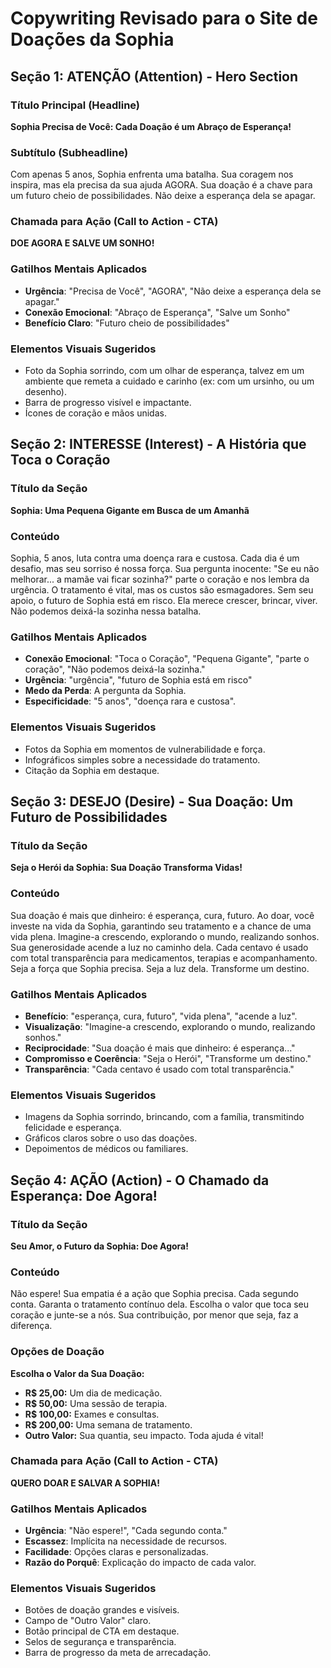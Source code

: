 # Copywriting Revisado para o Site de Doações da Sophia

## Seção 1: ATENÇÃO (Attention) - Hero Section

### Título Principal (Headline)
**Sophia Precisa de Você: Cada Doação é um Abraço de Esperança!**

### Subtítulo (Subheadline)
Com apenas 5 anos, Sophia enfrenta uma batalha. Sua coragem nos inspira, mas ela precisa da sua ajuda AGORA. Sua doação é a chave para um futuro cheio de possibilidades. Não deixe a esperança dela se apagar.

### Chamada para Ação (Call to Action - CTA)
**DOE AGORA E SALVE UM SONHO!**

### Gatilhos Mentais Aplicados
- **Urgência**: "Precisa de Você", "AGORA", "Não deixe a esperança dela se apagar."
- **Conexão Emocional**: "Abraço de Esperança", "Salve um Sonho"
- **Benefício Claro**: "Futuro cheio de possibilidades"

### Elementos Visuais Sugeridos
- Foto da Sophia sorrindo, com um olhar de esperança, talvez em um ambiente que remeta a cuidado e carinho (ex: com um ursinho, ou um desenho).
- Barra de progresso visível e impactante.
- Ícones de coração e mãos unidas.

## Seção 2: INTERESSE (Interest) - A História que Toca o Coração

### Título da Seção
**Sophia: Uma Pequena Gigante em Busca de um Amanhã**

### Conteúdo
Sophia, 5 anos, luta contra uma doença rara e custosa. Cada dia é um desafio, mas seu sorriso é nossa força. Sua pergunta inocente: "Se eu não melhorar... a mamãe vai ficar sozinha?" parte o coração e nos lembra da urgência. O tratamento é vital, mas os custos são esmagadores. Sem seu apoio, o futuro de Sophia está em risco. Ela merece crescer, brincar, viver. Não podemos deixá-la sozinha nessa batalha.

### Gatilhos Mentais Aplicados
- **Conexão Emocional**: "Toca o Coração", "Pequena Gigante", "parte o coração", "Não podemos deixá-la sozinha."
- **Urgência**: "urgência", "futuro de Sophia está em risco"
- **Medo da Perda**: A pergunta da Sophia.
- **Especificidade**: "5 anos", "doença rara e custosa".

### Elementos Visuais Sugeridos
- Fotos da Sophia em momentos de vulnerabilidade e força.
- Infográficos simples sobre a necessidade do tratamento.
- Citação da Sophia em destaque.

## Seção 3: DESEJO (Desire) - Sua Doação: Um Futuro de Possibilidades

### Título da Seção
**Seja o Herói da Sophia: Sua Doação Transforma Vidas!**

### Conteúdo
Sua doação é mais que dinheiro: é esperança, cura, futuro. Ao doar, você investe na vida da Sophia, garantindo seu tratamento e a chance de uma vida plena. Imagine-a crescendo, explorando o mundo, realizando sonhos. Sua generosidade acende a luz no caminho dela. Cada centavo é usado com total transparência para medicamentos, terapias e acompanhamento. Seja a força que Sophia precisa. Seja a luz dela. Transforme um destino.

### Gatilhos Mentais Aplicados
- **Benefício**: "esperança, cura, futuro", "vida plena", "acende a luz".
- **Visualização**: "Imagine-a crescendo, explorando o mundo, realizando sonhos."
- **Reciprocidade**: "Sua doação é mais que dinheiro: é esperança..."
- **Compromisso e Coerência**: "Seja o Herói", "Transforme um destino."
- **Transparência**: "Cada centavo é usado com total transparência."

### Elementos Visuais Sugeridos
- Imagens da Sophia sorrindo, brincando, com a família, transmitindo felicidade e esperança.
- Gráficos claros sobre o uso das doações.
- Depoimentos de médicos ou familiares.

## Seção 4: AÇÃO (Action) - O Chamado da Esperança: Doe Agora!

### Título da Seção
**Seu Amor, o Futuro da Sophia: Doe Agora!**

### Conteúdo
Não espere! Sua empatia é a ação que Sophia precisa. Cada segundo conta. Garanta o tratamento contínuo dela. Escolha o valor que toca seu coração e junte-se a nós. Sua contribuição, por menor que seja, faz a diferença.

### Opções de Doação

**Escolha o Valor da Sua Doação:**

- **R$ 25,00:** Um dia de medicação.
- **R$ 50,00:** Uma sessão de terapia.
- **R$ 100,00:** Exames e consultas.
- **R$ 200,00:** Uma semana de tratamento.
- **Outro Valor:** Sua quantia, seu impacto. Toda ajuda é vital!

### Chamada para Ação (Call to Action - CTA)
**QUERO DOAR E SALVAR A SOPHIA!**

### Gatilhos Mentais Aplicados
- **Urgência**: "Não espere!", "Cada segundo conta."
- **Escassez**: Implícita na necessidade de recursos.
- **Facilidade**: Opções claras e personalizadas.
- **Razão do Porquê**: Explicação do impacto de cada valor.

### Elementos Visuais Sugeridos
- Botões de doação grandes e visíveis.
- Campo de "Outro Valor" claro.
- Botão principal de CTA em destaque.
- Selos de segurança e transparência.
- Barra de progresso da meta de arrecadação.

